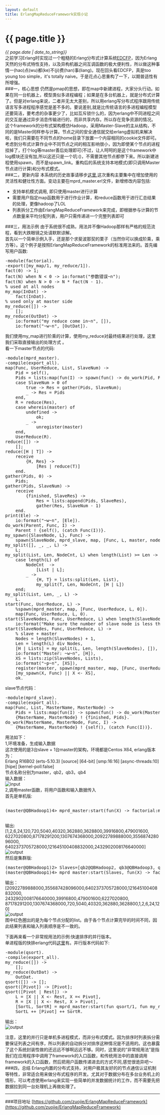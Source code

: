 ```yaml
---
layout: default
title: ErlangMapReduceFramework实现小记 
---
```

# {{ page.title }}   
*{{ page.date | date_to_string}}*   
之前学习Erlang时实现过一个粗糙的Erlang分布式计算系统[EDCFP](https://github.com/zuojie/EDCFP)，因为Erlang天然的分布式特性支持，以及异构机器之间互调函数的极大便利性，所以做这种事情一(hao)点(wu)都(ke)不(ji)费(han)事(liang)。现在回头看EDCFP，真是too young too simple，it's totally naive。于是花点心思重构了一下，以期普适性有所增强。   
###一，核心思想
仍然是pmap的思想，即在map中新建进程，大家分头行动。如果在同一台机器上，模型类似多进程编程；如果是在多台机器上，就是分布式计算了。但是对erlang来说，二者并无太大差别，所以用erlang写分布式程序跟用传统语言写多进程程序感觉是差不多的。要说差别,就是比传统语言的多进程编程模型还要简洁，要考虑的杂事更少了，比如互斥锁什么的，因为erlang中不同进程之间的交互是通过异步消息传输进行的，而非共享内存。所以存在竞争资源的情况。   
这个framework的分布式架构模仿Hadoop，采用Master-Slave的主从结构，不同的是Master同样参与计算。节点之间的安全通信就交给erlang虚拟机来解决啦，我们只需要在不同节点的home目录下放置一个内容相同的cookie文件即可。考虑到分布式计算作业中不同节点之间的相互影响很小，因为即使某个节点的进程挂掉了，打个log等master善后处理即可(不过，让人呵呵的是这个framework中log模块还没有加,所以这还只是一个坑:()，不需要其他节点都停下来。所以新建进程使用spawn，而不是spawn_link。重构后的系统支持本地模式(即只调用Master节点进行计算)和分布式模式。   
###二，更新内容
本系统的历史故事请移步[这里](https://github.com/zuojie/EDCFP),这次重构主要集中在增加使用的灵活性和健壮性方面。变动主要在mprd_master.erl文件，新增修改内容包括:   

* 支持单机模式调用, 即只使用master进行计算
* 需要用户指定map函数用于进行作业计算，和reduce函数用于进行汇总结果的处理，更像hadoop了LOL
* 列表拆分工作由ErlangMapReduceFramework来完成，即根据参与计算的节点数量来平均分配列表，用户只需传递进一个完整列表即可

###三，用法示例
由于系统很不成熟，用法并不像Hadoop那样有严格的规范流程，看到大跌眼镜之处请默默谅解。   
首先以一个简单示例入手，还是那个求斐波那契的栗子（当然你可以换成阶乘，乘方等）。这个例子是按照ErlangMapReduceFramework的标准用法来的。首先编写用户函数:
<pre class="prettyprint lang-erl">
-module(factorial).                                                                
-export([my_map/1, my_reduce/1]).                                                  
fact(0) -> 1;                                                                      
fact(N) when N < 0 -> io:format("参数错误~n");                                     
fact(N) when N > 0 -> N * fact(N - 1).                                             
% used at all nodes                                                                
my_map(InDat) ->                                                                   
    fact(InDat).                                                                   
% used only at master side                                                         
my_reduce([]) ->                                                                   
    [];                                                                            
my_reduce(OutDat) ->                                                               
    io:format("my reduce come in~n", []),                                          
    io:format("~w~n", [OutDat]). 
</pre>
我们使用my_map进行阶乘的计算，使用my_reduce对最终结果进行处理，这里我们采取直接输出的处理方式 。   
看一下master节点的代码:
<pre class="prettyprint lang-erl">
-module(mprd_master).                                                           
-compile(export_all).                                                           
map(Func, UserReduce, List, SlaveNum) ->                                           
    Pid = self(),                                                                  
    Pids = lists:map(fun(I) -> spawn(fun() -> do_work(Pid, Func, I) end) end, List),
    case SlaveNum > 0 of                                                           
        true -> Res = gather(Pids, SlaveNum);                                      
        _ -> Res = Pids                                                            
    end,                                                                           
    R = reduce(Res),                                                               
    case whereis(master) of                                                        
        undefined ->                                                               
            ok;                                                                    
        _ ->                                                                       
            unregister(master)                                                     
    end,                                                                           
    UserReduce(R).
reduce([]) ->                                                                   
    [];                                                                         
reduce([H | T]) ->                                                              
    receive                                                                     
        {H, Res} ->                                                             
            [Res | reduce(T)]                                                   
    end.                                                                        
gather(Pids, 0) ->                                                              
    Pids;                                                                       
gather(Pids, SlaveNum) ->                                                          
    receive                                                                        
        {finished, SlaveRes} ->                                                    
            Res = lists:append(Pids, SlaveRes),                                    
            gather(Res, SlaveNum - 1)                                              
    end.                                                                           
print(Ele) ->                                                                      
    io:format("~w~n", [Ele]).                                                      
do_work(Parent, Func, I) ->                                                        
    Parent ! {self(), (catch Func(I))}.                                            
my_spawn({SlaveNode, L}, Func) ->                                                  
    spawn(SlaveNode, mprd_slave, map, [Func, L, master, node()]).                  
my_split([], _, _, L) ->                                                           
    L;                                         
my_split(List, Len, NodeCnt, L) when length(List) >= Len ->                        
    case length(L) of                                                              
        NodeCnt  ->                                                                
            [List | L];                                                            
        _ ->                                                                    
            {H, T} = lists:split(Len, List),                                    
            my_split(T, Len, NodeCnt, [H | L])                                  
    end;                                                                        
my_split(List, Len, _, L) ->                                                    
    L.                                                                          
start(Func, UserReduce, L) ->                                                   
    %spawn(mprd_master, map, [Func, UserReduce, L, 0]).                         
    map(Func, UserReduce, L, 0).                     
start(SlaveNodes, Func, UserReduce, L) when length(SlaveNodes) > length(L) -1 ->
    io:format("Make sure the number of slave node is less than the length of List please!\n");
start(SlaveNodes, Func, UserReduce, L) ->                                       
    % slave + master                                                            
    Nodes = length(SlaveNodes) + 1,                                             
    Len = length(L) div Nodes,                                                  
    [H | Lists] = my_split(L, Len, length(SlaveNodes), []),                     
    io:format("Master: ~w~n", [H]),                                             
    XS = lists:zip(SlaveNodes, Lists),                                          
    io:format("~p~n", [XS]),                                                    
    register(master, spawn(mprd_master, map, [Func, UserReduce, H, length(SlaveNodes)])),
    [my_spawn(X, Func) || X <- XS],                                             
    ok.
</pre>
slave节点代码：
<pre class="prettyprint lang-erl">
-module(mprd_slave).                                                               
-compile(export_all).                                                              
map(Func, List, MasterName, MasterNode) ->                                         
    Pids = lists:map(fun(I) -> spawn(fun() -> do_work(MasterName, MasterNode, Func, I) end) end, List),
    {MasterName, MasterNode} ! {finished, Pids}.                                   
do_work(MasterName, MasterNode, Func, I) ->                                        
    {MasterName, MasterNode} ! {self(), (catch Func(I))}.
</pre>
用法如下：    
1,环境准备，生成输入数据   
这次使用的是3台slave + 1台master的架构，环境都是Centos X64, erlang版本为：   
Erlang R16B02 (erts-5.10.3) [source] [64-bit] [smp:16:16] [async-threads:10] [hipe] [kernel-poll:false]   
节点名称分别为master，qb2，qb3，qb4   
输入数据：   
![input](http://zuojie.github.io/demo/erlang_1.png)   
2,调用master函数，将用户函数和输入数据传入   
首先是单机版:   
<pre class="prettyprint lang-erl">

(master@QBHadoop1)4> mprd_master:start(fun(X) -> factorial:my_map(X) end, fun(X) -> factorial:my_reduce(X) end, L).   

</pre>
输出:   
[1,2,6,24,120,720,5040,40320,362880,3628800,39916800,479001600,   
6227020800,87178291200,1307674368000,20922789888000,355687428096000,   
6402373705728000,121645100408832000,2432902008176640000]   
![output](http://zuojie.github.io/demo/erlang_2.png)   
然后是集群版:   
<pre class="prettyprint lang-erl">
(master@QBHadoop1)2> Slaves=[qb2@QBHadoop2, qb3@QBHadoop3, qb4@QBHadoop4].   
(master@QBHadoop1)4> mprd_master:start(Slaves, fun(X) -> factorial:my_map(X) end, fun(X) -> factorial:my_reduce(X) end, L).
</pre>
输出：   
[20922789888000,355687428096000,6402373705728000,121645100408832000,   
2432902008176640000,39916800,479001600,6227020800,   
87178291200,1307674368000,720,5040,40320,362880,3628800,1,2,6,24,120]   
![output](http://zuojie.github.io/demo/erlang_3.png)   
图中红色圈出的是为每个节点分配的list。由于各个节点计算完毕的时间不同，因此结果列表和输入列表顺序是不一致的。

下面再来看一个非常规用法的示例:快速排序的并行版本。   
单进程版的快排erlang代码[这里](https://github.com/zuojie/CodeBase/blob/master/Awesome_Erlang_Snippets.md)有。并行版本代码如下:
<pre class="prettyprint lang-erl">
-module(qsort).                                                                    
-compile(export_all).                                                              
my_reduce([]) ->                                                                   
    [];                                                                            
my_reduce(OutDat) ->                                                               
    OutDat.                                                                        
qsort([]) -> [];                                                                   
qsort([Pivot]) -> [Pivot];                                                         
qsort([Pivot | Rest]) ->                                                           
    L = [X || X <- Rest, X =< Pivot],                                              
    R = [X || X <- Rest, X > Pivot],                                               
    [SortL, SortR] = mprd_master:start(fun qsort/1, fun my_reduce/1, [L, R]),   
    SortL ++ [Pivot] ++ SortR.
</pre>
输出：   
![output](http://zuojie.github.io/demo/erlang_4.png)   

注意，这里的并行只是单机多进程模式，而非分布式模式。因为排序时列表拆分需要保证列表之间有序，所以列表的自动拆分对排序这种情况是不适用的。这也暴露了这个系统封装性做的还远远不够啊远远不够。同时，这里说的“非常规用法”是指我们在应用程序中调用了framework的入口函数，和传统用法中的直接调用framework的入口函数，然后把用户函数传递进去的方式不同,感觉很诡异吧～
###四，总结
Erlang内置的分布式支持，对用户极其友好的的节点通信认证机制等特性，非常适合用来做分布式程序的开发。尤其对于数据分布在多台业务机上的情形，可以考虑使用erlang来实现一些简单的并发数据统计的工作，而不需要先把数据拉到同一台处理机上再做处理了。

___

###项目地址
[https://github.com/zuojie/ErlangMapReduceFramework](https://github.com/zuojie/ErlangMapReduceFramework)

